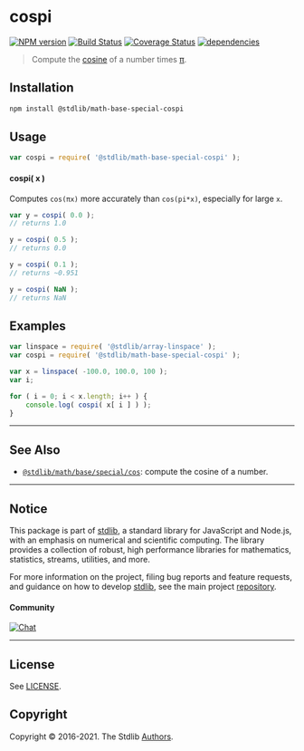 <!--

@license Apache-2.0

Copyright (c) 2018 The Stdlib Authors.

Licensed under the Apache License, Version 2.0 (the "License");
you may not use this file except in compliance with the License.
You may obtain a copy of the License at

   http://www.apache.org/licenses/LICENSE-2.0

Unless required by applicable law or agreed to in writing, software
distributed under the License is distributed on an "AS IS" BASIS,
WITHOUT WARRANTIES OR CONDITIONS OF ANY KIND, either express or implied.
See the License for the specific language governing permissions and
limitations under the License.

-->

# cospi

[![NPM version][npm-image]][npm-url] [![Build Status][test-image]][test-url] [![Coverage Status][coverage-image]][coverage-url] [![dependencies][dependencies-image]][dependencies-url]

> Compute the [cosine][@stdlib/math/base/special/cos] of a number times [π][@stdlib/constants/float64/pi].

<section class="installation">

## Installation

```bash
npm install @stdlib/math-base-special-cospi
```

</section>

<section class="usage">

## Usage

```javascript
var cospi = require( '@stdlib/math-base-special-cospi' );
```

#### cospi( x )

Computes `cos(πx)` more accurately than `cos(pi*x)`, especially for large `x`.

```javascript
var y = cospi( 0.0 );
// returns 1.0

y = cospi( 0.5 );
// returns 0.0

y = cospi( 0.1 );
// returns ~0.951

y = cospi( NaN );
// returns NaN
```

</section>

<!-- /.usage -->

<section class="examples">

## Examples

<!-- eslint no-undef: "error" -->

```javascript
var linspace = require( '@stdlib/array-linspace' );
var cospi = require( '@stdlib/math-base-special-cospi' );

var x = linspace( -100.0, 100.0, 100 );
var i;

for ( i = 0; i < x.length; i++ ) {
    console.log( cospi( x[ i ] ) );
}
```

</section>

<!-- /.examples -->

<!-- Section for related `stdlib` packages. Do not manually edit this section, as it is automatically populated. -->

<section class="related">

* * *

## See Also

-   [`@stdlib/math/base/special/cos`][@stdlib/math/base/special/cos]: compute the cosine of a number.

</section>

<!-- /.related -->

<!-- Section for all links. Make sure to keep an empty line after the `section` element and another before the `/section` close. -->


<section class="main-repo" >

* * *

## Notice

This package is part of [stdlib][stdlib], a standard library for JavaScript and Node.js, with an emphasis on numerical and scientific computing. The library provides a collection of robust, high performance libraries for mathematics, statistics, streams, utilities, and more.

For more information on the project, filing bug reports and feature requests, and guidance on how to develop [stdlib][stdlib], see the main project [repository][stdlib].

#### Community

[![Chat][chat-image]][chat-url]

---

## License

See [LICENSE][stdlib-license].


## Copyright

Copyright &copy; 2016-2021. The Stdlib [Authors][stdlib-authors].

</section>

<!-- /.stdlib -->

<!-- Section for all links. Make sure to keep an empty line after the `section` element and another before the `/section` close. -->

<section class="links">

[npm-image]: http://img.shields.io/npm/v/@stdlib/math-base-special-cospi.svg
[npm-url]: https://npmjs.org/package/@stdlib/math-base-special-cospi

[test-image]: https://github.com/stdlib-js/math-base-special-cospi/actions/workflows/test.yml/badge.svg
[test-url]: https://github.com/stdlib-js/math-base-special-cospi/actions/workflows/test.yml

[coverage-image]: https://img.shields.io/codecov/c/github/stdlib-js/math-base-special-cospi/main.svg
[coverage-url]: https://codecov.io/github/stdlib-js/math-base-special-cospi?branch=main

[dependencies-image]: https://img.shields.io/david/stdlib-js/math-base-special-cospi.svg
[dependencies-url]: https://david-dm.org/stdlib-js/math-base-special-cospi/main

[chat-image]: https://img.shields.io/gitter/room/stdlib-js/stdlib.svg
[chat-url]: https://gitter.im/stdlib-js/stdlib/

[stdlib]: https://github.com/stdlib-js/stdlib

[stdlib-authors]: https://github.com/stdlib-js/stdlib/graphs/contributors

[stdlib-license]: https://raw.githubusercontent.com/stdlib-js/math-base-special-cospi/main/LICENSE

[@stdlib/constants/float64/pi]: https://github.com/stdlib-js/constants-float64-pi

<!-- <related-links> -->

[@stdlib/math/base/special/cos]: https://github.com/stdlib-js/math-base-special-cos

<!-- </related-links> -->

</section>

<!-- /.links -->
